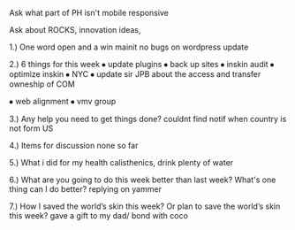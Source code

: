 Ask what part of PH isn't mobile responsive

Ask about ROCKS, innovation ideas, 

1.) One word open and a win
mainit
no bugs on wordpress update

2.) 6 things for this week
⦁ update plugins
⦁ back up sites
⦁ inskin audit
⦁ optimize inskin
⦁ NYC
⦁ update sir JPB about the access and transfer owneship of COM

⦁	web alignment
⦁	vmv group

3.) Any help you need to get things done?
couldnt find notif when country is not form US

4.) Items for discussion
none so far

5.) What i did for my health
calisthenics, drink plenty of water

6.) What are you going to do this week better than last week? What's one thing can I do better?
replying on yammer

7.) How I saved the world’s skin this week? Or plan to save the world’s skin this week?
gave a gift to my dad/ bond with coco
